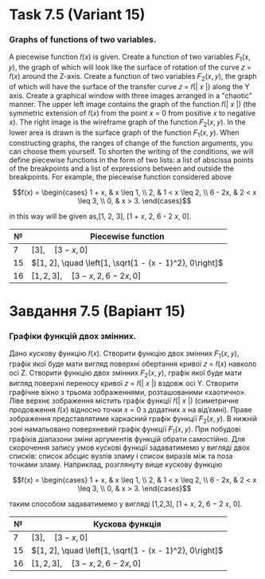 # Task 7.5 (Variant 15)
### Graphs of functions of two variables.
A piecewise function 𝑓(𝑥) is given. Create a function of two variables
𝐹<sub>1</sub>(𝑥, 𝑦), the graph of which will look like the surface of
rotation of the curve 𝑧 = 𝑓(𝑥) around the Z-axis. Create a function of
two variables 𝐹<sub>2</sub>(𝑥, 𝑦), the graph of which will have the
surface of the transfer curve 𝑧 = 𝑓(| 𝑥 |) along the Y axis. Create 
a graphical window with three images arranged in a "chaotic" manner.
The upper left image contains the graph of the function 𝑓(| 𝑥 |) 
(the symmetric extension of 𝑓(𝑥) from the point 𝑥 = 0 from positive 𝑥
to negative 𝑥). The right image is the wireframe graph of the 
function 𝐹<sub>2</sub>(𝑥, 𝑦). In the lower area is drawn is the surface graph
of the function 𝐹<sub>1</sub>(𝑥, 𝑦). When constructing graphs, the ranges of change of the function arguments, you can choose them yourself.
To shorten the writing of the conditions, we will define piecewise functions in the form of two lists: a list of abscissa points of the breakpoints and a list of expressions between and outside the breakpoints.
For example, the piecewise function considered above

$$f(x) = \begin{cases}
    1 + x, & x \leq 1, \\
    2, & 1 < x \leq 2, \\
    6 - 2x, & 2 < x \leq 3, \\
    0, & x > 3.
\end{cases}$$

in this way will be given as,[1, 2, 3], [1 + 𝑥, 2, 6 - 2 𝑥, 0].

| №  |  Piecewise function |
|---|---|
| 7  |  $[3],\quad [3 − x, 0]$  |
|  15 |  $[1, 2], \quad \left[1, \sqrt{1 - (x - 1)^2}, 0\right]$ |
|  16 |  $[1, 2, 3], \quad [3 − x, 2, 6 − 2x, 0]$ |

# Завдання 7.5 (Варіант 15) 
### Графіки функцій двох змінних.
Дано кускову функцію 𝑓(𝑥). Створити функцію двох змінних
𝐹<sub>1</sub>(𝑥, 𝑦), графік якої буде мати вигляд поверхні обертання кривої 𝑧 = 𝑓(𝑥)
навколо осі Z. Створити функцію двох змінних 𝐹<sub>2</sub>(𝑥, 𝑦), графік якої буде мати
вигляд поверхні переносу кривої 𝑧 = 𝑓(| 𝑥 |) вздовж осі Y. Створити графічне
вікно з трьома зображеннями, розташованими «хаотично». Ліве верхнє
зображення містить графік функції 𝑓(| 𝑥 |) (симетричне продовження 𝑓(𝑥)
відносно точки 𝑥 = 0 з додатних 𝑥 на від’ємні). Праве зображення
представлятиме каркасний графік функції 𝐹<sub>2</sub>(𝑥, 𝑦). В нижній зоні намальовано
поверхневий графік функції 𝐹<sub>1</sub>(𝑥, 𝑦). При побудові графіків діапазони зміни
аргументів функцій обрати самостійно.
Для скорочення запису умов кускові функції задаватимемо у вигляді двох
списків: список абсцис вузлів зламу і список виразів між та поза точками зламу.
Наприклад, розглянуту вище кускову функцію

$$f(x) = \begin{cases}
    1 + x, & x \leq 1, \\
    2, & 1 < x \leq 2, \\
    6 - 2x, & 2 < x \leq 3, \\
    0, & x > 3.
\end{cases}$$

таким способом задаватимемо у вигляді [1,2,3], [1 + 𝑥, 2, 6 − 2 𝑥, 0].

| №  |  Кускова функція |
|---|---|
| 7  |  $[3],\quad [3 − x, 0]$  |
|  15 |  $[1, 2], \quad \left[1, \sqrt{1 - (x - 1)^2}, 0\right]$ |
|  16 |  $[1, 2, 3], \quad [3 − x, 2, 6 − 2x, 0]$ |


